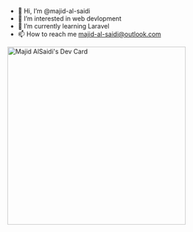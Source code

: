 - 👋 Hi, I’m @majid-al-saidi
- 👀 I’m interested in web devlopment
- 🌱 I’m currently learning Laravel
- 📫 How to reach me majid-al-saidi@outlook.com

<a href="https://app.daily.dev/caiman"><img src="https://api.daily.dev/devcards/69b4808a5d26430a88e5df7ff87dd40a.png?r=f9q" width="400" alt="Majid AlSaidi's Dev Card"/></a>

<!---
majid-al-saidi/majid-al-saidi is a ✨ special ✨ repository because its `README.md` (this file) appears on your GitHub profile.
You can click the Preview link to take a look at your changes.
--->
